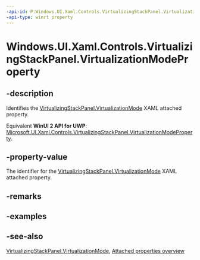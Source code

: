```yaml
---
-api-id: P:Windows.UI.Xaml.Controls.VirtualizingStackPanel.VirtualizationModeProperty
-api-type: winrt property
---
```


<!-- Property syntax
public Windows.UI.Xaml.DependencyProperty VirtualizationModeProperty { get; }
-->

# Windows.UI.Xaml.Controls.VirtualizingStackPanel.VirtualizationModeProperty

## -description
Identifies the [VirtualizingStackPanel.VirtualizationMode](virtualizingstackpanel_virtualizationmode.md) XAML attached property.

Equivalent **WinUI 2 API for UWP**: [Microsoft.UI.Xaml.Controls.VirtualizingStackPanel.VirtualizationModeProperty](/windows/winui/api/microsoft.ui.xaml.controls.virtualizingstackpanel.virtualizationmodeproperty).

## -property-value
The identifier for the [VirtualizingStackPanel.VirtualizationMode](virtualizingstackpanel_virtualizationmode.md) XAML attached property.

## -remarks

## -examples

## -see-also

[VirtualizingStackPanel.VirtualizationMode](virtualizingstackpanel_virtualizationmode.md), [Attached properties overview](/windows/uwp/xaml-platform/attached-properties-overview)

